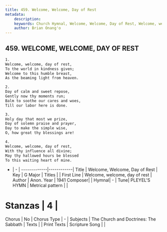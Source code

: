 ```yaml
---
title: 459. Welcome, Welcome, Day of Rest
metadata:
    description: 
    keywords: Church Hymnal, Welcome, Welcome, Day of Rest, Welcome, welcome, day of rest, 
    author: Brian Onang'o
---
```



## 459. WELCOME, WELCOME, DAY OF REST

```txt
1.
Welcome, welcome, day of rest, 
To the world in kindness given;
Welcome to this humble breast,
As the beaming light from heaven.

2.
Day of calm and sweet repose,
Gently now thy moments run;
Balm to soothe our cares and woes,
Till our labor here is done.

3.
Holy day that most we prize,
Day of solemn praise and prayer,
Day to make the simple wise,
O, how great thy blessings are!

4.
Welcome, welcome, day of rest,
With thy influence all divine;
May thy hallowed hours be blessed
To this waiting heart of mine.
```

- |   -  |
-------------|------------|
Title | Welcome, Welcome, Day of Rest |
Key | G Major |
Titles |  |
First Line | Welcome, welcome, day of rest |
Author |  Anon.
Year | 1941
Composer|  |
Hymnal|  - |
Tune| PLEYEL&#039;S HYMN |
Metrical pattern | |
# Stanzas | 4 |
Chorus | No |
Chorus Type | - |
Subjects | The Church and Doctrines: The Sabbath |
Texts |  |
Print Texts | 
Scripture Song |  |
  
